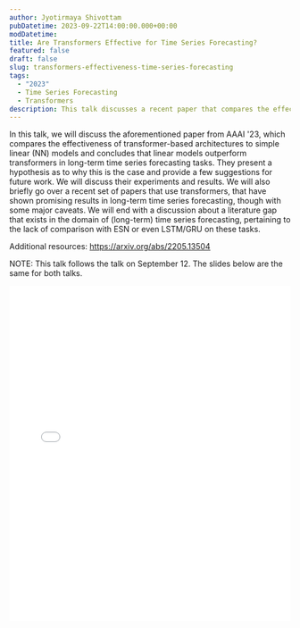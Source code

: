 ```yaml
---
author: Jyotirmaya Shivottam
pubDatetime: 2023-09-22T14:00:00.000+00:00
modDatetime:
title: Are Transformers Effective for Time Series Forecasting?
featured: false
draft: false
slug: transformers-effectiveness-time-series-forecasting
tags:
  - "2023"
  - Time Series Forecasting
  - Transformers
description: This talk discusses a recent paper that compares the effectiveness of transformer-based architectures to simple linear (NN) models for long-term time series forecasting tasks. The paper concludes that linear models outperform transformers in these tasks and provides a hypothesis for this observation. We will also briefly discuss some recent papers that use transformers for time series forecasting and end with a discussion on a literature gap in this domain.
---
```


In this talk, we will discuss the aforementioned paper from AAAI '23, which compares the effectiveness of transformer-based architectures to simple linear (NN) models and concludes that linear models outperform transformers in long-term time series forecasting tasks. They present a hypothesis as to why this is the case and provide a few suggestions for future work. We will discuss their experiments and results. We will also briefly go over a recent set of papers that use transformers, that have shown promising results in long-term time series forecasting, though with some major caveats. We will end with a discussion about a literature gap that exists in the domain of (long-term) time series forecasting, pertaining to the lack of comparison with ESN or even LSTM/GRU on these tasks.

Additional resources:
https://arxiv.org/abs/2205.13504

NOTE: This talk follows the talk on September 12. The slides below are the same for both talks.

<embed src="/labtalks/assets/slides/2023-09-12--Jyotirmaya--esn-v-transformers.pdf" type="application/pdf" width="100%" height="600px">
